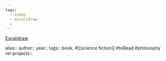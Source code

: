 ```yaml
---
tags:
  - video
  - excalidraw
  -
---
```


[Excalidraw](Excalidraw)

alias::
author::
year::
tags:: book, #[[science fiction]] #toRead #philosophy
rel-projects::
